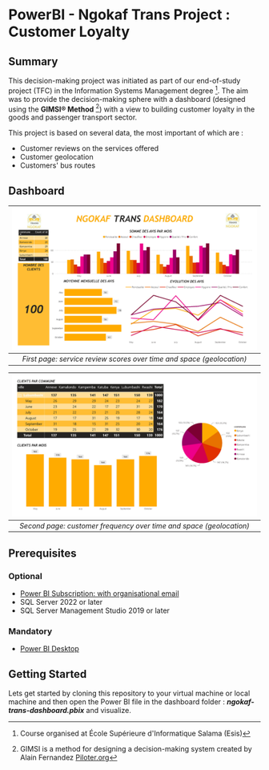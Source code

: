 # PowerBI - Ngokaf Trans Project : Customer Loyalty

## Summary

This decision-making project was initiated as part of our end-of-study project (TFC) in the Information Systems Management degree [^1]. The aim was to provide the decision-making sphere with a dashboard (designed using the **GIMSI® Method** [^2]) with a view to building customer loyalty in the goods and passenger transport sector.

This project is based on several data, the most important of which are :

- Customer reviews on the services offered
- Customer geolocation
- Customers' bus routes

## Dashboard

| ![dashboard-page-1.jpg](/preview/dashboard-page-01.jpg) | 
|:--:| 
| *First page: service review scores over time and space (geolocation)* |

| ![dashboard-page-2.jpg](/preview/dashboard-page-02.jpg) | 
|:--:| 
| *Second page: customer frequency over time and space (geolocation)* |

## Prerequisites

### Optional

* [Power BI Subscription: with organisational email](https://powerbi.microsoft.com/en-us/get-started/)
* SQL Server 2022 or later
* SQL Server Management Studio 2019 or later

### Mandatory

* [Power BI Desktop](https://powerbi.microsoft.com/en-us/desktop/)

## Getting Started

Lets get started by cloning this repository to your virtual machine or local machine and then open the Power BI file in the dashboard folder : **_ngokaf-trans-dashboard.pbix_** and visualize.

[^1]: Course organised at École Supérieure d'Informatique Salama (Esis)
[^2]: GIMSI is a method for designing a decision-making system created by Alain Fernandez [Piloter.org](http://www.piloter.org)
